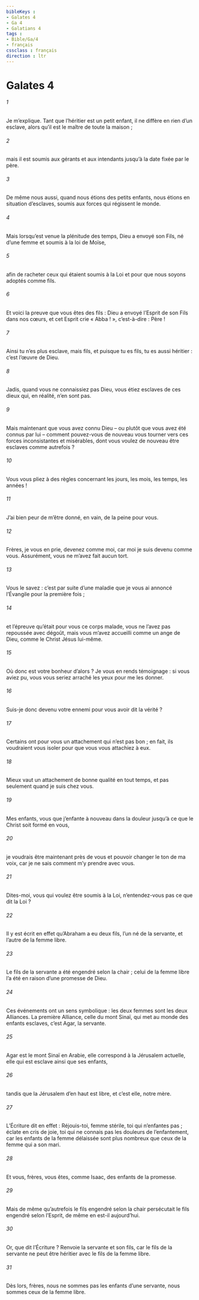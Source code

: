 ```yaml
---
bibleKeys : 
- Galates 4
- Ga 4
- Galatians 4
tags : 
- Bible/Ga/4
- français
cssclass : français
direction : ltr
---
```


# Galates 4

###### 1
Je m’explique. Tant que l’héritier est un petit enfant, il ne diffère en rien d’un esclave, alors qu’il est le maître de toute la maison ;
###### 2
mais il est soumis aux gérants et aux intendants jusqu’à la date fixée par le père.
###### 3
De même nous aussi, quand nous étions des petits enfants, nous étions en situation d’esclaves, soumis aux forces qui régissent le monde.
###### 4
Mais lorsqu’est venue la plénitude des temps, Dieu a envoyé son Fils, né d’une femme et soumis à la loi de Moïse,
###### 5
afin de racheter ceux qui étaient soumis à la Loi et pour que nous soyons adoptés comme fils.
###### 6
Et voici la preuve que vous êtes des fils : Dieu a envoyé l’Esprit de son Fils dans nos cœurs, et cet Esprit crie « Abba ! », c’est-à-dire : Père !
###### 7
Ainsi tu n’es plus esclave, mais fils, et puisque tu es fils, tu es aussi héritier : c’est l’œuvre de Dieu.
###### 8
Jadis, quand vous ne connaissiez pas Dieu, vous étiez esclaves de ces dieux qui, en réalité, n’en sont pas.
###### 9
Mais maintenant que vous avez connu Dieu – ou plutôt que vous avez été connus par lui – comment pouvez-vous de nouveau vous tourner vers ces forces inconsistantes et misérables, dont vous voulez de nouveau être esclaves comme autrefois ?
###### 10
Vous vous pliez à des règles concernant les jours, les mois, les temps, les années !
###### 11
J’ai bien peur de m’être donné, en vain, de la peine pour vous.
###### 12
Frères, je vous en prie, devenez comme moi, car moi je suis devenu comme vous. Assurément, vous ne m’avez fait aucun tort.
###### 13
Vous le savez : c’est par suite d’une maladie que je vous ai annoncé l’Évangile pour la première fois ;
###### 14
et l’épreuve qu’était pour vous ce corps malade, vous ne l’avez pas repoussée avec dégoût, mais vous m’avez accueilli comme un ange de Dieu, comme le Christ Jésus lui-même.
###### 15
Où donc est votre bonheur d’alors ? Je vous en rends témoignage : si vous aviez pu, vous vous seriez arraché les yeux pour me les donner.
###### 16
Suis-je donc devenu votre ennemi pour vous avoir dit la vérité ?
###### 17
Certains ont pour vous un attachement qui n’est pas bon ; en fait, ils voudraient vous isoler pour que vous vous attachiez à eux.
###### 18
Mieux vaut un attachement de bonne qualité en tout temps, et pas seulement quand je suis chez vous.
###### 19
Mes enfants, vous que j’enfante à nouveau dans la douleur jusqu’à ce que le Christ soit formé en vous,
###### 20
je voudrais être maintenant près de vous et pouvoir changer le ton de ma voix, car je ne sais comment m’y prendre avec vous.
###### 21
Dites-moi, vous qui voulez être soumis à la Loi, n’entendez-vous pas ce que dit la Loi ?
###### 22
Il y est écrit en effet qu’Abraham a eu deux fils, l’un né de la servante, et l’autre de la femme libre.
###### 23
Le fils de la servante a été engendré selon la chair ; celui de la femme libre l’a été en raison d’une promesse de Dieu.
###### 24
Ces événements ont un sens symbolique : les deux femmes sont les deux Alliances. La première Alliance, celle du mont Sinaï, qui met au monde des enfants esclaves, c’est Agar, la servante.
###### 25
Agar est le mont Sinaï en Arabie, elle correspond à la Jérusalem actuelle, elle qui est esclave ainsi que ses enfants,
###### 26
tandis que la Jérusalem d’en haut est libre, et c’est elle, notre mère.
###### 27
L’Écriture dit en effet :
Réjouis-toi, femme stérile, toi qui n’enfantes pas ;
éclate en cris de joie,
toi qui ne connais pas les douleurs de l’enfantement,
car les enfants de la femme délaissée sont plus nombreux
que ceux de la femme qui a son mari.
###### 28
Et vous, frères, vous êtes, comme Isaac, des enfants de la promesse.
###### 29
Mais de même qu’autrefois le fils engendré selon la chair persécutait le fils engendré selon l’Esprit, de même en est-il aujourd’hui.
###### 30
Or, que dit l’Écriture ? Renvoie la servante et son fils, car le fils de la servante ne peut être héritier avec le fils de la femme libre.
###### 31
Dès lors, frères, nous ne sommes pas les enfants d’une servante, nous sommes ceux de la femme libre.
